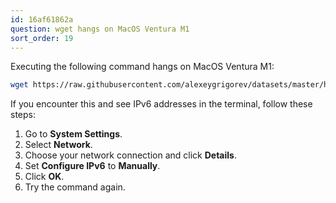 ```yaml
---
id: 16af61862a
question: wget hangs on MacOS Ventura M1
sort_order: 19
---
```


Executing the following command hangs on MacOS Ventura M1:

```bash
wget https://raw.githubusercontent.com/alexeygrigorev/datasets/master/housing.csv
```

If you encounter this and see IPv6 addresses in the terminal, follow these steps:

1. Go to **System Settings**.
2. Select **Network**.
3. Choose your network connection and click **Details**.
4. Set **Configure IPv6** to **Manually**.
5. Click **OK**.
6. Try the command again.